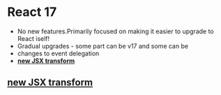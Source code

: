 # React 17 
- No new features.Primarily focused on making it easier to upgrade to React iself!
- Gradual upgrades - some part can be v17 and some can be 
- changes to event delegation
- [**new JSX transform**](change1)

## [new JSX transform](#change1)